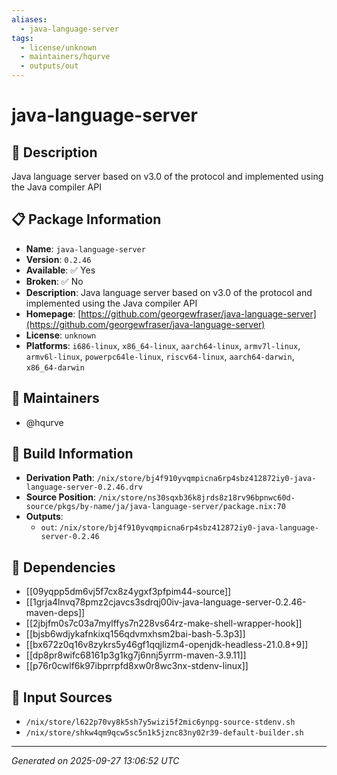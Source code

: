 ```yaml
---
aliases:
  - java-language-server
tags:
  - license/unknown
  - maintainers/hqurve
  - outputs/out
---
```


# java-language-server

## 📝 Description

Java language server based on v3.0 of the protocol and implemented using the Java compiler API

## 📋 Package Information

- **Name**: `java-language-server`
- **Version**: `0.2.46`
- **Available**: ✅ Yes
- **Broken**: ✅ No
- **Description**: Java language server based on v3.0 of the protocol and implemented using the Java compiler API
- **Homepage**: [https://github.com/georgewfraser/java-language-server](https://github.com/georgewfraser/java-language-server)
- **License**: `unknown`
- **Platforms**: `i686-linux`, `x86_64-linux`, `aarch64-linux`, `armv7l-linux`, `armv6l-linux`, `powerpc64le-linux`, `riscv64-linux`, `aarch64-darwin`, `x86_64-darwin`
## 👥 Maintainers

- @hqurve


## 🔧 Build Information

- **Derivation Path**: `/nix/store/bj4f910yvqmpicna6rp4sbz412872iy0-java-language-server-0.2.46.drv`
- **Source Position**: `/nix/store/ns30sqxb36k8jrds8z18rv96bpnwc60d-source/pkgs/by-name/ja/java-language-server/package.nix:70`
- **Outputs**:
  - `out`:  `/nix/store/bj4f910yvqmpicna6rp4sbz412872iy0-java-language-server-0.2.46`

## 🔗 Dependencies

- [[09yqpp5dm6vj5f7cx8z4ygxf3pfpim44-source]]
- [[1grja4lnvq78pmz2cjavcs3sdrqj00iv-java-language-server-0.2.46-maven-deps]]
- [[2jbjfm0s7c03a7mylffys7n228vs64rz-make-shell-wrapper-hook]]
- [[bjsb6wdjykafnkixq156qdvmxhsm2bai-bash-5.3p3]]
- [[bx672z0q16v8zykrs5y46gf1qqjlizm4-openjdk-headless-21.0.8+9]]
- [[dp8pr8wifc68161p3g1kg7j6nnj5yrrm-maven-3.9.11]]
- [[p76r0cwlf6k97ibprrpfd8xw0r8wc3nx-stdenv-linux]]

## 📁 Input Sources

- `/nix/store/l622p70vy8k5sh7y5wizi5f2mic6ynpg-source-stdenv.sh`
- `/nix/store/shkw4qm9qcw5sc5n1k5jznc83ny02r39-default-builder.sh`

---
*Generated on 2025-09-27 13:06:52 UTC*
